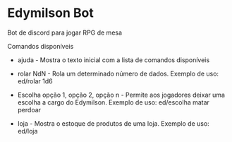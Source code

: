 # Edymilson Bot
 Bot de discord para jogar RPG de mesa

Comandos disponíveis

* ajuda - 
Mostra o texto inicial com a lista de comandos disponíveis

* rolar NdN - 
Rola um determinado número de dados. Exemplo de uso: ed/rolar 1d6

* Escolha opção 1, opção 2, opção n - 
Permite aos jogadores deixar uma escolha a cargo do Edymilson. Exemplo de uso: ed/escolha matar perdoar

* loja - 
Mostra o estoque de produtos de uma loja. Exemplo de uso: ed/loja
